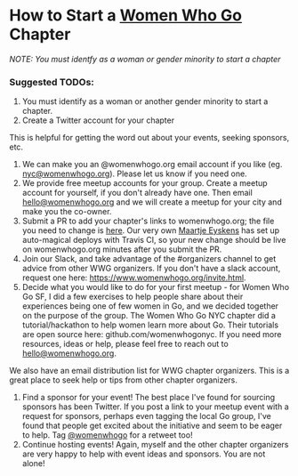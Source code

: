 # How to Start a [Women Who Go](https://womenwhogo.org) Chapter


*NOTE: You must identfy as a woman or gender minority to start a chapter*

### Suggested TODOs:
1. You must identify as a woman or another gender minority to start a chapter.
1. Create a Twitter account for your chapter

  This is helpful for getting the word out about your events, seeking sponsors, etc.
1. We can make you an @womenwhogo.org email account if you like (eg. nyc@womenwhogo.org). Please let us know if you need one.
1. We provide free meetup accounts for your group. Create a meetup account for yourself, if you don't already have one. Then email hello@womenwhogo.org and we will create a meetup for your city and make you the co-owner.
1. Submit a PR to add your chapter's links to womenwhogo.org; the file you need to change is [here](https://github.com/womenwhogo/womenwhogo.org/blob/master/womenwhogo.org/index.html). Our very own [Maartje Eyskens](https://twitter.com/MaartjeME) has set up auto-magical deploys with Travis CI, so your new change should be live on womenwhogo.org minutes after you submit the PR.
1. Join our Slack, and take advantage of the #organizers channel to get advice from other WWG organizers. If you don't have a slack account, request one here: https://www.womenwhogo.org/invite.html.
1. Decide what you would like to do for your first meetup - for Women Who Go SF, I did a few exercises to help people share about their experiences being one of few women in Go, and we decided together on the purpose of the group. The Women Who Go NYC chapter did a tutorial/hackathon to help women learn more about Go. Their tutorials are open source here: github.com/womenwhogonyc. If you need more resources, ideas or help, please feel free to reach out to hello@womenwhogo.org.

  We also have an email distribution list for WWG chapter organizers. This is a great place to seek help or tips from other chapter organizers.
1. Find a sponsor for your event! The best place I've found for sourcing sponsors has been Twitter. If you post a link to your meetup event with a request for sponsors, perhaps even tagging the local Go group, I've found that people get excited about the initiative and seem to be eager to help. Tag [@womenwhogo](https://twitter.com/womenwhogo) for a retweet too!
1. Continue hosting events! Again, myself and the other chapter organizers are very happy to help with event ideas and sponsors. You are not alone!
